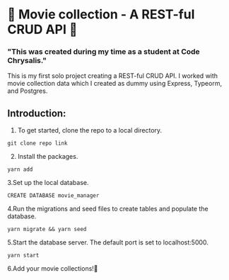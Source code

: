 # 🎥 Movie collection - A REST-ful CRUD API 🎥

### "This was created during my time as a student at Code Chrysalis."

This is my first solo project creating a REST-ful CRUD API. I worked with movie collection data which I created as dummy using Express, Typeorm, and Postgres.


## Introduction:

1. To get started, clone the repo to a local directory.
```
git clone repo link 
```
2. Install the packages.
```
yarn add
``` 
3.Set up the local database.
```
CREATE DATABASE movie_manager
``` 
4.Run the migrations and seed files to create tables and populate the database.
```
yarn migrate && yarn seed
```
5.Start the database server. The default port is set to localhost:5000.
```
yarn start
```
6.Add your movie collections!🎥

